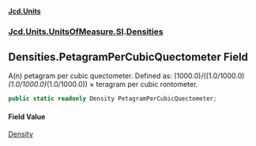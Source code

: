 #### [Jcd.Units](index.md 'index')
### [Jcd.Units.UnitsOfMeasure.SI](Jcd.Units.UnitsOfMeasure.SI.md 'Jcd.Units.UnitsOfMeasure.SI').[Densities](Densities.md 'Jcd.Units.UnitsOfMeasure.SI.Densities')

## Densities.PetagramPerCubicQuectometer Field

A(n) petagram per cubic quectometer. Defined as: (1000.0)/((1.0/1000.0)*(1.0/1000.0)*(1.0/1000.0)) × teragram per cubic rontometer.

```csharp
public static readonly Density PetagramPerCubicQuectometer;
```

#### Field Value
[Density](Density.md 'Jcd.Units.UnitTypes.Density')